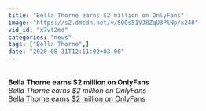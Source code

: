 ```yaml
---
title: "Bella Thorne earns $2 million on OnlyFans"
image: "https://s2.dmcdn.net/v/SQQs51VJ8ZqU3PlNp/x240"
vid_id: "x7vt2md"
categories: "news"
tags: ["Bella Thorne",]
date: "2020-08-31T12:11:02+03:00"
---
```

<br><b>Bella Thorne earns $2 million on OnlyFans</b><br> <i>Bella Thorne earns $2 million on OnlyFans</i><br> <u>Bella Thorne earns $2 million on OnlyFans</u>
